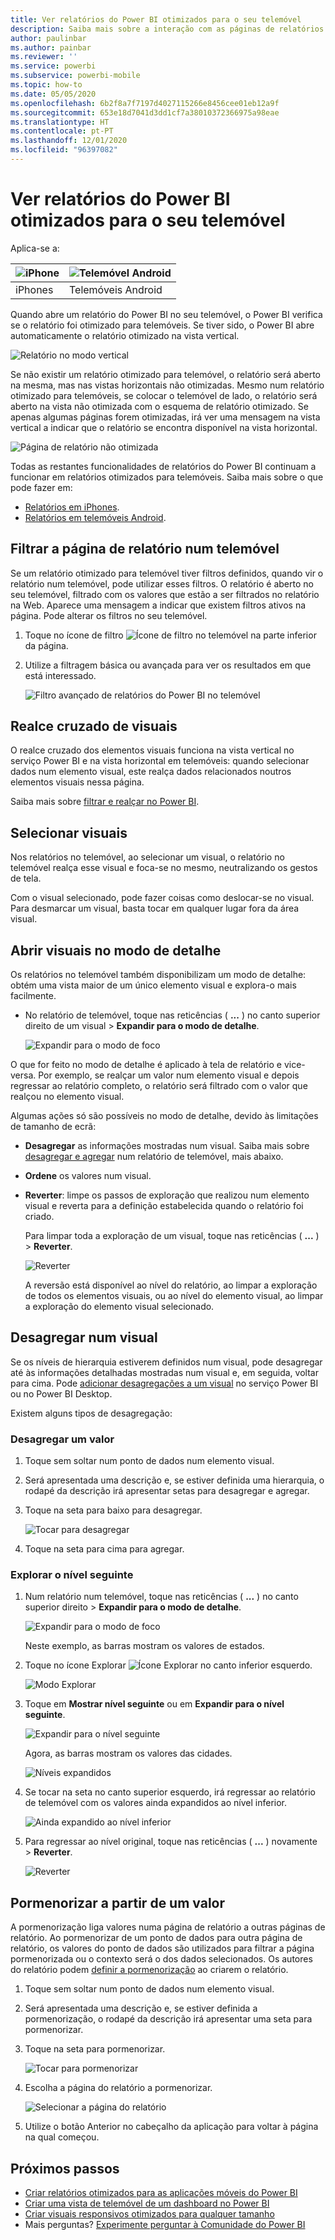 ```yaml
---
title: Ver relatórios do Power BI otimizados para o seu telemóvel
description: Saiba mais sobre a interação com as páginas de relatórios otimizadas para visualização nas aplicações móveis do Power BI.
author: paulinbar
ms.author: painbar
ms.reviewer: ''
ms.service: powerbi
ms.subservice: powerbi-mobile
ms.topic: how-to
ms.date: 05/05/2020
ms.openlocfilehash: 6b2f8a7f7197d4027115266e8456cee01eb12a9f
ms.sourcegitcommit: 653e18d7041d3dd1cf7a38010372366975a98eae
ms.translationtype: HT
ms.contentlocale: pt-PT
ms.lasthandoff: 12/01/2020
ms.locfileid: "96397082"
---
```

# <a name="view-power-bi-reports-optimized-for-your-phone"></a>Ver relatórios do Power BI otimizados para o seu telemóvel

Aplica-se a:

| ![iPhone](./media/mobile-apps-view-phone-report/ios-logo-40-px.png) | ![Telemóvel Android](./media/mobile-apps-view-phone-report/android-logo-40-px.png) |
|:--- |:--- |
| iPhones |Telemóveis Android |

Quando abre um relatório do Power BI no seu telemóvel, o Power BI verifica se o relatório foi otimizado para telemóveis. Se tiver sido, o Power BI abre automaticamente o relatório otimizado na vista vertical.

![Relatório no modo vertical](./media/mobile-apps-view-phone-report/07-power-bi-phone-report-portrait.png)

Se não existir um relatório otimizado para telemóvel, o relatório será aberto na mesma, mas nas vistas horizontais não otimizadas. Mesmo num relatório otimizado para telemóveis, se colocar o telemóvel de lado, o relatório será aberto na vista não otimizada com o esquema de relatório otimizado. Se apenas algumas páginas forem otimizadas, irá ver uma mensagem na vista vertical a indicar que o relatório se encontra disponível na vista horizontal.

![Página de relatório não otimizada](./media/mobile-apps-view-phone-report/06-power-bi-phone-report-page-not-optimized.png)

Todas as restantes funcionalidades de relatórios do Power BI continuam a funcionar em relatórios otimizados para telemóveis. Saiba mais sobre o que pode fazer em:

* [Relatórios em iPhones](mobile-reports-in-the-mobile-apps.md). 
* [Relatórios em telemóveis Android](mobile-reports-in-the-mobile-apps.md).

## <a name="filter-the-report-page-on-a-phone"></a>Filtrar a página de relatório num telemóvel
Se um relatório otimizado para telemóvel tiver filtros definidos, quando vir o relatório num telemóvel, pode utilizar esses filtros. O relatório é aberto no seu telemóvel, filtrado com os valores que estão a ser filtrados no relatório na Web. Aparece uma mensagem a indicar que existem filtros ativos na página. Pode alterar os filtros no seu telemóvel.

1. Toque no ícone de filtro ![Ícone de filtro no telemóvel](./media/mobile-apps-view-phone-report/power-bi-phone-filter-icon.png) na parte inferior da página.

2. Utilize a filtragem básica ou avançada para ver os resultados em que está interessado.
   
    ![Filtro avançado de relatórios do Power BI no telemóvel](./media/mobile-apps-view-phone-report/power-bi-iphone-advanced-filter-toronto.png)

## <a name="cross-highlight-visuals"></a>Realce cruzado de visuais
O realce cruzado dos elementos visuais funciona na vista vertical no serviço Power BI e na vista horizontal em telemóveis: quando selecionar dados num elemento visual, este realça dados relacionados noutros elementos visuais nessa página.

Saiba mais sobre [filtrar e realçar no Power BI](../../create-reports/power-bi-reports-filters-and-highlighting.md).

## <a name="select-visuals"></a>Selecionar visuais
Nos relatórios no telemóvel, ao selecionar um visual, o relatório no telemóvel realça esse visual e foca-se no mesmo, neutralizando os gestos de tela.

Com o visual selecionado, pode fazer coisas como deslocar-se no visual. Para desmarcar um visual, basta tocar em qualquer lugar fora da área visual.

## <a name="open-visuals-in-focus-mode"></a>Abrir visuais no modo de detalhe
Os relatórios no telemóvel também disponibilizam um modo de detalhe: obtém uma vista maior de um único elemento visual e explora-o mais facilmente.

* No relatório de telemóvel, toque nas reticências ( **...** ) no canto superior direito de um visual > **Expandir para o modo de detalhe**.
  
    ![Expandir para o modo de foco](media/mobile-apps-view-phone-report/power-bi-phone-report-focus-mode.png)

O que for feito no modo de detalhe é aplicado à tela de relatório e vice-versa. Por exemplo, se realçar um valor num elemento visual e depois regressar ao relatório completo, o relatório será filtrado com o valor que realçou no elemento visual.

Algumas ações só são possíveis no modo de detalhe, devido às limitações de tamanho de ecrã:

* **Desagregar** as informações mostradas num visual. Saiba mais sobre [desagregar e agregar](mobile-apps-view-phone-report.md#drill-down-in-a-visual) num relatório de telemóvel, mais abaixo.
* **Ordene** os valores num visual.
* **Reverter**: limpe os passos de exploração que realizou num elemento visual e reverta para a definição estabelecida quando o relatório foi criado.
  
    Para limpar toda a exploração de um visual, toque nas reticências ( **...** ) > **Reverter**.
  
    ![Reverter](media/mobile-apps-view-phone-report/power-bi-phone-report-revert-levels.png)
  
    A reversão está disponível ao nível do relatório, ao limpar a exploração de todos os elementos visuais, ou ao nível do elemento visual, ao limpar a exploração do elemento visual selecionado.   

## <a name="drill-down-in-a-visual"></a>Desagregar num visual
Se os níveis de hierarquia estiverem definidos num visual, pode desagregar até às informações detalhadas mostradas num visual e, em seguida, voltar para cima. Pode [adicionar desagregações a um visual](../end-user-drill.md) no serviço Power BI ou no Power BI Desktop.

Existem alguns tipos de desagregação:

### <a name="drill-down-on-a-value"></a>Desagregar um valor
1. Toque sem soltar num ponto de dados num elemento visual.
2. Será apresentada uma descrição e, se estiver definida uma hierarquia, o rodapé da descrição irá apresentar setas para desagregar e agregar.
3. Toque na seta para baixo para desagregar.

    ![Tocar para desagregar](media/mobile-apps-view-phone-report/report-drill-down.png)
    
4. Toque na seta para cima para agregar.

### <a name="drill-to-next-level"></a>Explorar o nível seguinte
1. Num relatório num telemóvel, toque nas reticências ( **...** ) no canto superior direito > **Expandir para o modo de detalhe**.
   
    ![Expandir para o modo de foco](media/mobile-apps-view-phone-report/power-bi-phone-report-focus-mode.png)
   
    Neste exemplo, as barras mostram os valores de estados.
2. Toque no ícone Explorar ![Ícone Explorar](./media/mobile-apps-view-phone-report/power-bi-phone-report-explore-icon.png) no canto inferior esquerdo.
   
    ![Modo Explorar](./media/mobile-apps-view-phone-report/power-bi-phone-report-explore-mode.png)
3. Toque em **Mostrar nível seguinte** ou em **Expandir para o nível seguinte**.
   
    ![Expandir para o nível seguinte](./media/mobile-apps-view-phone-report/power-bi-phone-report-expand-levels.png)
   
    Agora, as barras mostram os valores das cidades.
   
    ![Níveis expandidos](./media/mobile-apps-view-phone-report/power-bi-phone-report-expanded-levels.png)
4. Se tocar na seta no canto superior esquerdo, irá regressar ao relatório de telemóvel com os valores ainda expandidos ao nível inferior.
   
    ![Ainda expandido ao nível inferior](./media/mobile-apps-view-phone-report/power-bi-back-to-phone-report-expanded-levels.png)
5. Para regressar ao nível original, toque nas reticências ( **...** ) novamente > **Reverter**.
   
    ![Reverter](media/mobile-apps-view-phone-report/power-bi-phone-report-revert-levels.png)

## <a name="drill-through-from-a-value"></a>Pormenorizar a partir de um valor
A pormenorização liga valores numa página de relatório a outras páginas de relatório. Ao pormenorizar de um ponto de dados para outra página de relatório, os valores do ponto de dados são utilizados para filtrar a página pormenorizada ou o contexto será o dos dados selecionados.
Os autores do relatório podem [definir a pormenorização](../../create-reports/desktop-drillthrough.md) ao criarem o relatório.

1. Toque sem soltar num ponto de dados num elemento visual.
2. Será apresentada uma descrição e, se estiver definida a pormenorização, o rodapé da descrição irá apresentar uma seta para pormenorizar.
3. Toque na seta para pormenorizar.

    ![Tocar para pormenorizar](media/mobile-apps-view-phone-report/report-drill-through1.png)

4. Escolha a página do relatório a pormenorizar.

    ![Selecionar a página do relatório](media/mobile-apps-view-phone-report/report-drill-through2.png)

5. Utilize o botão Anterior no cabeçalho da aplicação para voltar à página na qual começou.


## <a name="next-steps"></a>Próximos passos
* [Criar relatórios otimizados para as aplicações móveis do Power BI](../../create-reports/desktop-create-phone-report.md)
* [Criar uma vista de telemóvel de um dashboard no Power BI](../../create-reports/service-create-dashboard-mobile-phone-view.md)
* [Criar visuais responsivos otimizados para qualquer tamanho](../../visuals/power-bi-report-visualizations.md)
* Mais perguntas? [Experimente perguntar à Comunidade do Power BI](https://community.powerbi.com/)